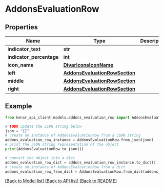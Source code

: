 # AddonsEvaluationRow


## Properties

Name | Type | Description | Notes
------------ | ------------- | ------------- | -------------
**indicator_text** | **str** |  | [optional] 
**indicator_percentage** | **int** |  | [optional] 
**icon_name** | [**DivarIconsIconName**](DivarIconsIconName.md) |  | [optional] 
**left** | [**AddonsEvaluationRowSection**](AddonsEvaluationRowSection.md) |  | [optional] 
**middle** | [**AddonsEvaluationRowSection**](AddonsEvaluationRowSection.md) |  | [optional] 
**right** | [**AddonsEvaluationRowSection**](AddonsEvaluationRowSection.md) |  | [optional] 

## Example

```python
from kenar_api_client.models.addons_evaluation_row import AddonsEvaluationRow

# TODO update the JSON string below
json = "{}"
# create an instance of AddonsEvaluationRow from a JSON string
addons_evaluation_row_instance = AddonsEvaluationRow.from_json(json)
# print the JSON string representation of the object
print(AddonsEvaluationRow.to_json())

# convert the object into a dict
addons_evaluation_row_dict = addons_evaluation_row_instance.to_dict()
# create an instance of AddonsEvaluationRow from a dict
addons_evaluation_row_from_dict = AddonsEvaluationRow.from_dict(addons_evaluation_row_dict)
```
[[Back to Model list]](../README.md#documentation-for-models) [[Back to API list]](../README.md#documentation-for-api-endpoints) [[Back to README]](../README.md)



